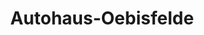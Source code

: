 ---
title: "Autohaus-Oebisfelde"
url: /oebisfelde-weferlingen/autohaus-oebisfelde/
shop: Autohaus
---